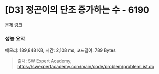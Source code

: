 # [D3] 정곤이의 단조 증가하는 수 - 6190 

[문제 링크](https://swexpertacademy.com/main/code/problem/problemDetail.do?contestProbId=AWcPjEuKAFgDFAU4) 

### 성능 요약

메모리: 189,848 KB, 시간: 2,108 ms, 코드길이: 789 Bytes



> 출처: SW Expert Academy, https://swexpertacademy.com/main/code/problem/problemList.do